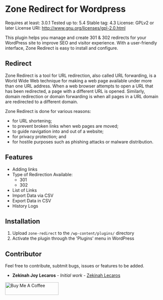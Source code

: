 # Zone Redirect for Wordpress
Requires at least: 3.0.1
Tested up to: 5.4
Stable tag: 4.3
License: GPLv2 or later
License URI: http://www.gnu.org/licenses/gpl-2.0.html

This plugin helps you manage and create 301 & 302 redirects for your WordPress site to improve SEO and visitor experience. With a user-friendly interface, Zone Redirect is easy to install and configure.

## Redirect

Zone Redirect is a tool for URL redirection, also called URL forwarding, is a World Wide Web technique for making a web page available under more than one URL address. When a web browser attempts to open a URL that has been redirected, a page with a different URL is opened. Similarly, domain redirection or domain forwarding is when all pages in a URL domain are redirected to a different domain.

Zone Redirect is done for various reasons:
* for URL shortening;
* to prevent broken links when web pages are moved;
* to guide navigation into and out of a website;
* for privacy protection; and
* for hostile purposes such as phishing attacks or malware distribution.

## Features

* Adding links
* Type of Redirection Available:
  * 301
  * 302
* List of Links
* Import Data via CSV
* Export Data in CSV
* History Logs

## Installation

1. Upload `zone-redirect` to the `/wp-content/plugins/` directory
2. Activate the plugin through the 'Plugins' menu in WordPress

## Contributor

Feel free to contribute, subtmit bugs, issues or features to be added.

* **Zekinah Joy Lecaros** - *Initial work* - [Zekinah Lecaros](https://github.com/zekinah)

<a href="https://www.buymeacoffee.com/zekinah" target="_blank"><img src="https://cdn.buymeacoffee.com/buttons/default-orange.png" alt="Buy Me A Coffee" height="41" width="174"></a>